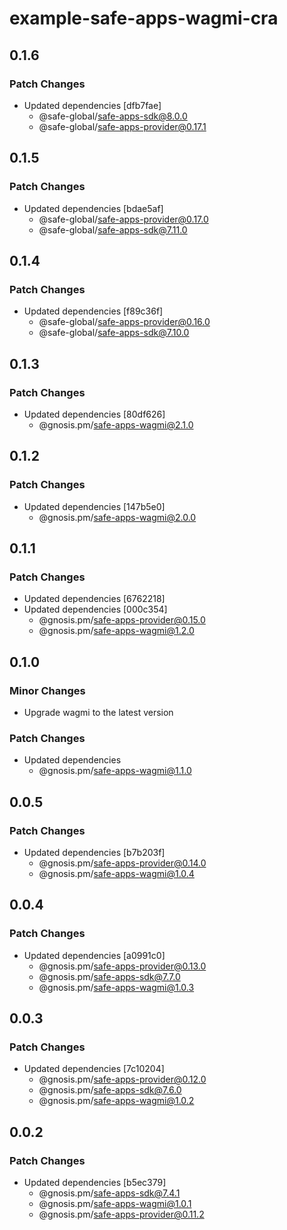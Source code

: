 # example-safe-apps-wagmi-cra

## 0.1.6

### Patch Changes

- Updated dependencies [dfb7fae]
  - @safe-global/safe-apps-sdk@8.0.0
  - @safe-global/safe-apps-provider@0.17.1

## 0.1.5

### Patch Changes

- Updated dependencies [bdae5af]
  - @safe-global/safe-apps-provider@0.17.0
  - @safe-global/safe-apps-sdk@7.11.0

## 0.1.4

### Patch Changes

- Updated dependencies [f89c36f]
  - @safe-global/safe-apps-provider@0.16.0
  - @safe-global/safe-apps-sdk@7.10.0

## 0.1.3

### Patch Changes

- Updated dependencies [80df626]
  - @gnosis.pm/safe-apps-wagmi@2.1.0

## 0.1.2

### Patch Changes

- Updated dependencies [147b5e0]
  - @gnosis.pm/safe-apps-wagmi@2.0.0

## 0.1.1

### Patch Changes

- Updated dependencies [6762218]
- Updated dependencies [000c354]
  - @gnosis.pm/safe-apps-provider@0.15.0
  - @gnosis.pm/safe-apps-wagmi@1.2.0

## 0.1.0

### Minor Changes

- Upgrade wagmi to the latest version

### Patch Changes

- Updated dependencies
  - @gnosis.pm/safe-apps-wagmi@1.1.0

## 0.0.5

### Patch Changes

- Updated dependencies [b7b203f]
  - @gnosis.pm/safe-apps-provider@0.14.0
  - @gnosis.pm/safe-apps-wagmi@1.0.4

## 0.0.4

### Patch Changes

- Updated dependencies [a0991c0]
  - @gnosis.pm/safe-apps-provider@0.13.0
  - @gnosis.pm/safe-apps-sdk@7.7.0
  - @gnosis.pm/safe-apps-wagmi@1.0.3

## 0.0.3

### Patch Changes

- Updated dependencies [7c10204]
  - @gnosis.pm/safe-apps-provider@0.12.0
  - @gnosis.pm/safe-apps-sdk@7.6.0
  - @gnosis.pm/safe-apps-wagmi@1.0.2

## 0.0.2

### Patch Changes

- Updated dependencies [b5ec379]
  - @gnosis.pm/safe-apps-sdk@7.4.1
  - @gnosis.pm/safe-apps-wagmi@1.0.1
  - @gnosis.pm/safe-apps-provider@0.11.2
